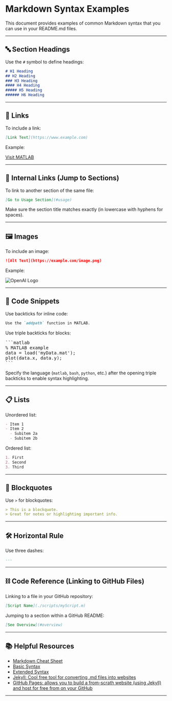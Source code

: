 # Markdown Syntax Examples

This document provides examples of common Markdown syntax that you can use in your README.md files.

---

## 🔤 Section Headings

Use the `#` symbol to define headings:

```markdown
# H1 Heading
## H2 Heading
### H3 Heading
#### H4 Heading
##### H5 Heading
###### H6 Heading
```

---

## 🔗 Links

To include a link:

```markdown
[Link Text](https://www.example.com)
```

Example:

[Visit MATLAB](https://www.mathworks.com/)

---

## 🔀 Internal Links (Jump to Sections)

To link to another section of the same file:

```markdown
[Go to Usage Section](#usage)
```

Make sure the section title matches exactly (in lowercase with hyphens for spaces).

---

## 🖼️ Images

To include an image:

```markdown
![Alt Text](https://example.com/image.png)
```

Example:

![OpenAI Logo](https://upload.wikimedia.org/wikipedia/commons/4/4d/OpenAI_Logo.svg)

---

## 🧩 Code Snippets

Use backticks for inline code:

```markdown
Use the `addpath` function in MATLAB.
```

Use triple backticks for blocks:

<pre>
```matlab
% MATLAB example
data = load('myData.mat');
plot(data.x, data.y);
```
</pre>

Specify the language (`matlab`, `bash`, `python`, etc.) after the opening triple backticks to enable syntax highlighting.

---

## 📋 Lists

Unordered list:

```markdown
- Item 1
- Item 2
  - Subitem 2a
  - Subitem 2b
```

Ordered list:

```markdown
1. First
2. Second
3. Third
```

---

## 📑 Blockquotes

Use `>` for blockquotes:

```markdown
> This is a blockquote.
> Great for notes or highlighting important info.
```

---

## 🛠 Horizontal Rule

Use three dashes:

```markdown
---
```

---

## ⛓ Code Reference (Linking to GitHub Files)

Linking to a file in your GitHub repository:

```markdown
[Script Name](./scripts/myScript.m)
```

Jumping to a section within a GitHub README:

```markdown
[See Overview](#overview)
```

---

## 📚 Helpful Resources

- [Markdown Cheat Sheet](https://www.markdownguide.org/cheat-sheet/)
- [Basic Syntax](https://www.markdownguide.org/basic-syntax/)
- [Extended Syntax](https://www.markdownguide.org/extended-syntax/)
- [Jekyll: Cool free tool for converting .md files into websites](https://jekyllrb.com/)
- [GitHub Pages: allows you to build a from-scrath website (using Jekyll) and host for free from on your GitHub](https://pages.github.com/)

---
